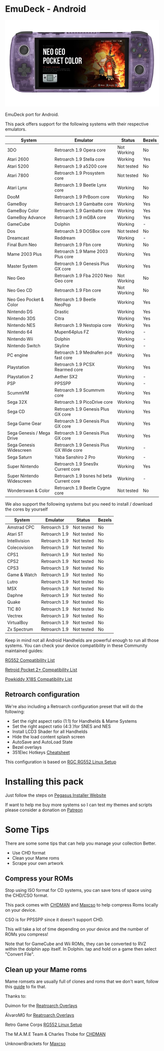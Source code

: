 # EmuDeck - Android

<img src="https://github.com/dragoonDorise/RP-epic-noir/blob/main/screenshots/hero-odin.jpg?raw=true">

EmuDeck port for Android.

This pack offers support for the following systems with their respective emulators.

| System                    | Emulator                                 | Status      | Bezels |
| ------------------------- | ---------------------------------------- | ----------- | ------ |
| 3DO                       | Retroarch 1.9 Opera core                 | Not Working | No     |
| Atari 2600                | Retroarch 1.9 Stella core                | Working     | Yes    |
| Atari 5200                | Retroarch 1.9 a5200 core                 | Not tested  | No     |
| Atari 7800                | Retroarch 1.9 Prosystem core             | Not tested  | No     |
| Atari Lynx                | Retroarch 1.9 Beetle Lynx core           | Working     | No     |
| DooM                      | Retroarch 1.9 PrBoom core                | Working     | No     |
| GameBoy                   | Retroarch 1.9 Gambatte core              | Working     | Yes    |
| GameBoy Color             | Retroarch 1.9 Gambatte core              | Working     | Yes    |
| GameBoy Advance           | Retroarch 1.9 mGBA core                  | Working     | Yes    |
| GameCube                  | Dolphin                                  | Working     | -      |
| Dos                       | Retroarch 1.9 DOSBox core                | Not tested  | No     |
| Dreamcast                 | Reddream                                 | Working     | -      |
| Final Burn Neo            | Retroarch 1.9 Fbn core                   | Working     | No     |
| Mame 2003 Plus            | Retroarch 1.9 Mame 2003 Plus core        | Working     | Yes    |
| Master System             | Retroarch 1.9 Genesis Plus GX core       | Working     | Yes    |
| Neo Geo                   | Retroarch 1.9 Fba 2020 Neo Geo core      | Not Working | No     |
| Neo Geo CD                | Retroarch 1.9 Fbn core                   | Not Working | No     |
| Neo Geo Pocket & Color    | Retroarch 1.9 Beetle NeoPop              | Working     | Yes    |
| Nintendo DS               | Drastic                                  | Working     | Yes    |
| Nintendo 3DS              | Citra                                    | Working     | Yes    |
| Nintendo NES              | Retroarch 1.9 Nestopia core              | Working     | Yes    |
| Nintendo 64               | Mupen64plus FZ                           | Working     | -      |
| Nintendo Wii              | Dolphin                                  | Working     | -      |
| Nintendo Switch              | Skyline                                  | Working     | -      |
| PC engine                 | Retroarch 1.9 Mednafen pce fast core     | Working     | Yes    |
| Playstation               | Retroarch 1.9 PCSX Rearmed core          | Working     | Yes    |
| Playstation 2             | Aether SX2                               | Working     | -      |
| PSP                       | PPSSPP                                   | Working     | -      |
| ScummVM                   | Retroarch 1.9 Scummvm core               | Working     | Yes    |
| Sega 32X                  | Retroarch 1.9 PicoDrive core             | Working     | Yes    |
| Sega CD                   | Retroarch 1.9 Genesis Plus GX core       | Working     | Yes    |
| Sega Game Gear            | Retroarch 1.9 Genesis Plus GX core       | Working     | Yes    |
| Sega Genesis / Mega Drive | Retroarch 1.9 Genesis Plus GX core       | Working     | Yes    |
| Sega Genesis Widescreen   | Retroarch 1.9 Genesis Plus GX Wide core  | Working     | -      |
| Sega Saturn               | Yaba Sanshiro 2 Pro                      | Working     | -      |
| Super Nintendo            | Retroarch 1.9 Snes9x Current core        | Working     | Yes    |
| Super Nintendo Widescreen | Retroarch 1.9 bsnes hd beta Current core | Working     | -      |
| Wonderswan & Color        | Retroarch 1.9 Beetle Cygne core          | Not tested  | No     |

We also support the following systems but you need to install / download the cores by yourself

| System        | Emulator      | Status     | Bezels |
| ------------- | ------------- | ---------- | ------ |
| Amstrad CPC   | Retroarch 1.9 | Not tested | No     |
| Atari ST      | Retroarch 1.9 | Not tested | No     |
| Intellivision | Retroarch 1.9 | Not tested | No     |
| Colecovision  | Retroarch 1.9 | Not tested | No     |
| CPS1          | Retroarch 1.9 | Not tested | No     |
| CPS2          | Retroarch 1.9 | Not tested | No     |
| CPS3          | Retroarch 1.9 | Not tested | No     |
| Game & Watch  | Retroarch 1.9 | Not tested | No     |
| Lutro         | Retroarch 1.9 | Not tested | No     |
| MSX           | Retroarch 1.9 | Not tested | No     |
| Daphne        | Retroarch 1.9 | Not tested | No     |
| Quake         | Retroarch 1.9 | Not tested | No     |
| TIC 80        | Retroarch 1.9 | Not tested | No     |
| Vectrex       | Retroarch 1.9 | Not tested | No     |
| VirtualBoy    | Retroarch 1.9 | Not tested | No     |
| Zx Spectrum   | Retroarch 1.9 | Not tested | No     |

Keep in mind not all Android Handhelds are powerful enough to run all those systems. You can check your device compatibility in these Community maintained guides:

[RG552 Compatibility List](https://tinyurl.com/RG552GameSettings)

[Retroid Pocket 2+ Compatibility List](https://tinyurl.com/RP2PlusGameSettings)

[Powkiddy X18S Compatibility List](https://tinyurl.com/X18SGameSettings)

## Retroarch configuration

We're also including a Retroarch configuration preset that will do the following:

- Set the right aspect ratio (1:1) for Handhelds & Mame Systems
- Set the right aspect ratio (4:3 )for SNES and NES
- Install LCD3 Shader for all Handhelds
- Hide the load content splash screen
- AutoSave and AutoLoad State
- Bezel overlays
- 351Elec Hotkeys [Cheatsheet](https://ia802301.us.archive.org/17/items/351-elec-shortcuts-cheatsheet_20210809/351ELEC%20shortcuts%20cheatsheet.pdf)

This configuration is based on [RGC RG552 Linux Setup](https://retrogamecorps.com/2021/12/27/anbernic-rg552-linux-setup-guide/)

# Installing this pack

Just follow the steps on [Pegasus Installer Website](https://www.pegasus-installer.com)

If want to help me buy more systems so I can test my themes and scripts please consider a donation on [Patreon](https://www.patreon.com/dragoonDorise)

# Some Tips

There are some some tips that can help you manage your collection Better.

- Use CHD format
- Clean your Mame roms
- Scrape your own artwork

## Compress your ROMs

Stop using ISO format for CD systems, you can save tons of space using the CHD/CSO format.

This pack comes with [CHDMAN](https://github.com/CharlesThobe/chdman) and [Maxcso](https://github.com/unknownbrackets/maxcso) to help compress Roms locally on your device.

CSO is for PPSSPP since it doesn't support CHD.

This will take a lot of time depending on your device and the number of ROMs you compress!

Note that for GameCube and Wii ROMs, they can be converted to RVZ within the dolphin app itself. In Dolphin. tap and hold on a game then select "Convert File".

## Clean up your Mame roms

Mame romsets are usually full of clones and roms that we don't want, follow this [guide](https://www.youtube.com/watch?v=GZfoOTckURA) to fix that.

Thanks to:

Duimon for the [Reatroarch Overlays](https://github.com/Duimon/Retroarch-Overlays)

ÁlvaroMG for [Reatroarch Overlays](https://forums.launchbox-app.com/files/file/1180-handhelds-overlays-designed-by-álvaromg/)

Retro Game Corps [RG552 Linux Setup](https://retrogamecorps.com/2021/12/27/anbernic-rg552-linux-setup-guide/)

The M.A.M.E Team & Charles Thobe for [CHDMAN](https://github.com/CharlesThobe/chdman)

UnknownBrackets for [Maxcso](https://github.com/unknownbrackets/maxcso)
